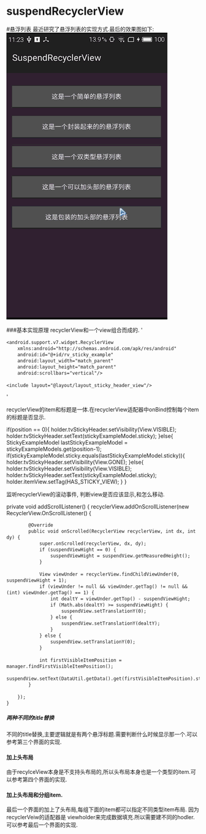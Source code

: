 # suspendRecyclerView
#悬浮列表
最近研究了悬浮列表的实现方式.最后的效果图如下:
![image](https://github.com/zmin666/suspendRecyclerView/blob/master/picture_title.gif )

###基本实现原理
recyclerView和一个view组合而成的.
'<merge>

    <android.support.v7.widget.RecyclerView
        xmlns:android="http://schemas.android.com/apk/res/android"
        android:id="@+id/rv_sticky_example"
        android:layout_width="match_parent"
        android:layout_height="match_parent"
        android:scrollbars="vertical"/>

    <include layout="@layout/layout_sticky_header_view"/>
</merge>'

recyclerView的item和标题是一体.在recyclerView适配器中onBind控制每个item的标题是否显示.
<p></p>
 	if(position == 0){
            holder.tvStickyHeader.setVisibility(View.VISIBLE);
            holder.tvStickyHeader.setText(stickyExampleModel.sticky);
        }else{
            StickyExampleModel lastStickyExampleModel = stickyExampleModels.get(position-1);
            if(stickyExampleModel.sticky.equals(lastStickyExampleModel.sticky)){
                holder.tvStickyHeader.setVisibility(View.GONE);
            }else{
                holder.tvStickyHeader.setVisibility(View.VISIBLE);
                holder.tvStickyHeader.setText(stickyExampleModel.sticky);
                holder.itemView.setTag(HAS_STICKY_VIEW);
            }
        }

	

监听recyclerView的滚动事件,
判断view是否应该显示,和怎么移动.
<p></p>
 		private void addScrollListener() {
        recyclerView.addOnScrollListener(new RecyclerView.OnScrollListener() {

            @Override
            public void onScrolled(RecyclerView recyclerView, int dx, int dy) {
                super.onScrolled(recyclerView, dx, dy);
                if (suspendViewHight == 0) {
                    suspendViewHight = suspendView.getMeasuredHeight();
                }

                View viewUnder = recyclerView.findChildViewUnder(0, suspendViewHight + 1);
                if (viewUnder != null && viewUnder.getTag() != null && (int) viewUnder.getTag() == 1) {
                    int dealtY = viewUnder.getTop() - suspendViewHight;
                    if (Math.abs(dealtY) >= suspendViewHight) {
                        suspendView.setTranslationY(0);
                    } else {
                        suspendView.setTranslationY(dealtY);
                    }
                } else {
                    suspendView.setTranslationY(0);
                }

                int firstVisibleItemPosition = manager.findFirstVisibleItemPosition();
                suspendView.setText(DataUtil.getData().get(firstVisibleItemPosition).sticky);
            }

        });
    }

##### 两种不同的title替换 
不同的title替换,主要逻辑就是有两个悬浮标题.需要判断什么时候显示那一个.可以参考第三个界面的实现.
####  加上头布局
由于recylceView本身是不支持头布局的,所以头布局本身也是一个类型的item.可以参考第四个界面的实现.
####  加上头布局和分组item.
最后一个界面的加上了头布局,每组下面的item都可以指定不同类型item布局. 因为recyclerVeiw的适配器是
viewholder来完成数据填充.所以需要建不同的hodler.可以参考最后一个界面的实现.
